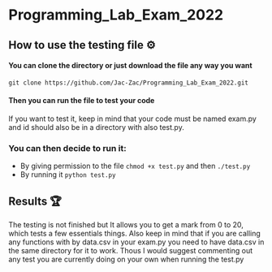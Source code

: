 # Programming_Lab_Exam_2022

## How to use the testing file :gear:

#### You can clone the directory or just download the file any way you want

```
git clone https://github.com/Jac-Zac/Programming_Lab_Exam_2022.git
```

#### Then you can run the file to test your code

If you want to test it, keep in mind that your code must be named exam.py and id should also be in a directory with also test.py.

### You can then decide to run it:

- By giving permission to the file `chmod +x test.py` and then `./test.py`
- By running it `python test.py`

## Results :trophy:

The testing is not finished but It allows you to get a mark from 0 to 20, which tests a few essentials things.
Also keep in mind that if you are calling any functions with by data.csv in your exam.py you need to have data.csv in the same directory for it to work. Thous I would suggest commenting out any test you are currently doing on your own when running the test.py
